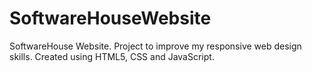 # SoftwareHouseWebsite

SoftwareHouse Website. Project to improve my responsive web design skills. Created using HTML5, CSS and JavaScript.
